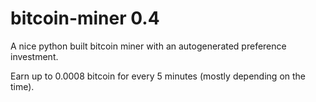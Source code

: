 # bitcoin-miner 0.4
A nice python built bitcoin miner with an autogenerated preference investment.

Earn up to 0.0008 bitcoin for every 5 minutes (mostly depending on the time).
